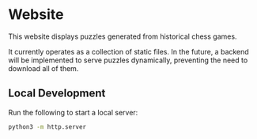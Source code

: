 # Website

This website displays puzzles generated from historical chess games.

It currently operates as a collection of static files. In the future, a backend will be implemented to serve puzzles dynamically, preventing the need to download all of them.


## Local Development

Run the following to start a local server:
```bash
python3 -m http.server
```
